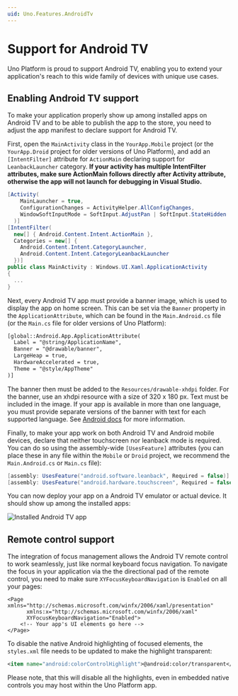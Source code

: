 ```yaml
---
uid: Uno.Features.AndroidTv
---
```


# Support for Android TV

Uno Platform is proud to support Android TV, enabling you to extend your application's reach to this wide family of devices with unique use cases.

## Enabling Android TV support

To make your application properly show up among installed apps on Android TV and to be able to publish the app to the store, you need to adjust the app manifest to declare support for Android TV.

First, open the `MainActivity` class in the `YourApp.Mobile` project (or the `YourApp.Droid` project for older versions of Uno Platform), and add an `[IntentFilter]` attribute for `ActionMain` declaring support for `LeanbackLauncher` category. **If your activity has multiple IntentFilter attributes, make sure ActionMain follows directly after Activity attribute, otherwise the app will not launch for debugging in Visual Studio.**

```csharp
[Activity(
    MainLauncher = true,
    ConfigurationChanges = ActivityHelper.AllConfigChanges,
    WindowSoftInputMode = SoftInput.AdjustPan | SoftInput.StateHidden
  )]
[IntentFilter(
  new[] { Android.Content.Intent.ActionMain },
  Categories = new[] {
    Android.Content.Intent.CategoryLauncher,
    Android.Content.Intent.CategoryLeanbackLauncher 
  })]
public class MainActivity : Windows.UI.Xaml.ApplicationActivity
{
  ...
}
```

Next, every Android TV app must provide a banner image, which is used to display the app on home screen. This can be set via the `Banner` property in the `ApplicationAttribute`, which can be found in the `Main.Android.cs` file (or the `Main.cs` file for older versions of Uno Platform):

```xml
[global::Android.App.ApplicationAttribute(
  Label = "@string/ApplicationName",
  Banner = "@drawable/banner",
  LargeHeap = true,
  HardwareAccelerated = true,
  Theme = "@style/AppTheme"
)]
```

The banner then must be added to the `Resources/drawable-xhdpi` folder. For the banner, use an xhdpi resource with a size of 320 x 180 px. Text must be included in the image. If your app is available in more than one language, you must provide separate versions of the banner with text for each supported language. See [Android docs](https://developer.android.com/training/tv/start/start#banner) for more information.

Finally, to make your app work on both Android TV and Android mobile devices, declare that neither touchscreen nor leanback mode is required. You can do so using the assembly-wide `[UsesFeature]` attributes (you can place these in any file within the `Mobile` or `Droid` project, we recommend the `Main.Android.cs` or `Main.cs` file):

```csharp
[assembly: UsesFeature("android.software.leanback", Required = false)]
[assembly: UsesFeature("android.hardware.touchscreen", Required = false)]
```

You can now deploy your app on a Android TV emulator or actual device. It should show up among the installed apps:

![Installed Android TV app](../Assets/features/androidtv/androidtvapps.png)

## Remote control support

The integration of focus management allows the Android TV remote control to work seamlessly, just like normal keyboard focus navigation. To navigate the focus in your application via the the directional pad of the remote control, you need to make sure `XYFocusKeyboardNavigation` is `Enabled` on all your pages:

```xaml
<Page xmlns="http://schemas.microsoft.com/winfx/2006/xaml/presentation"
      xmlns:x="http://schemas.microsoft.com/winfx/2006/xaml"
      XYFocusKeyboardNavigation="Enabled">
    <!-- Your app's UI elements go here -->
</Page>
```

To disable the native Android highlighting of focused elements, the `styles.xml` file needs to be updated to make the highlight transparent:

```xml
<item name="android:colorControlHighlight">@android:color/transparent</item>
```

Please note, that this will disable all the highlights, even in embedded native controls you may host within the Uno Platform app.
